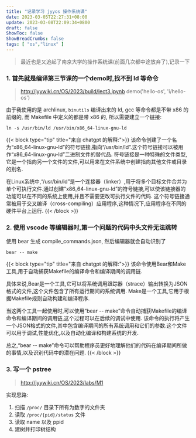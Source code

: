 ```yaml
---
title: "记录学习 jyyos 操作系统课"
date: 2023-03-05T22:27:31+08:00
update: 2023-03-08T22:09:34+0800
draft: false
ShowToc: false
ShowBreadCrumbs: false
tags: [ "os","linux" ]
---
```



> 最近也是又追起了南京大学的操作系统课(前面几次都中途放弃了),记录一下

### 1. 首先就是编译第三节课的一个demo时,找不到 ld 等命令

> http://jyywiki.cn/OS/2023/build/lect3.ipynb demo('hello-os', 'i/hello-os')

由于我使用的是 archlinux, `binutils` 编译出来的 ld, gcc 等命令都是不带 x86 的前缀的,
而 Makefile 中定义的都是带 x86 的, 所以需要建立一个链接:

```shell
ln -s /usr/bin/ld /usr/bin/x86_64-linux-gnu-ld
```

{{< block type="tip" title="来自 chatgpt 的解释:">}}
该命令创建了一个名为“x86_64-linux-gnu-ld”的符号链接,指向“/usr/bin/ld”.这个符号链接可以被用作“x86_64-linux-gnu-ld”二进制文件的替代品.
符号链接是一种特殊的文件类型,它是一个指向另一个文件的文件,可以用来在文件系统中创建指向其他文件或目录的别名.

在Linux系统中,“/usr/bin/ld”是一个连接器（linker）,用于将多个目标文件合并为单个可执行文件.通过创建“x86_64-linux-gnu-ld”的符号链接,可以使该链接器的功能可以在不同的系统上使用,并且不需要更改可执行文件的代码.
这个符号链接通常被用于交叉编译（cross-compiling）应用程序,这种情况下,应用程序在不同的硬件平台上运行.
{{< /block >}}

### 2. 使用 vscode 等编辑器时,第一个问题的代码中头文件无法跳转

使用 bear 生成 compile_commands.json, 然后编辑器就会自动识别了

```shell
bear -- make
```

{{< block type="tip" title="来自 chatgpt 的解释:">}}
该命令使用Bear和Make工具,用于自动捕获Makefile的编译命令和编译期间的调用链.

具体来说,Bear是一个工具,它可以将系统调用跟踪器（strace）输出转换为JSON格式的文件,这个文件包含了所有运行期间的系统调用.
Make是一个工具,它用于根据Makefile规则自动构建和编译程序.

当这两个工具一起使用时,可以使用“bear -- make”命令自动捕获Makefile的编译命令和编译期间的调用链,这个过程可以在后续的调试中使用.
该命令的执行将产生一个JSON格式的文件,其中包含编译期间的所有系统调用和它们的参数.这个文件可以用于调试,性能优化,以及自动化编译和构建系统的开发.

总之,“bear -- make”命令可以帮助程序员更好地理解他们的代码在编译期间所做的事情,以及识别代码中的潜在问题.
{{< /block >}}

### 3. 写一个 pstree

> http://jyywiki.cn/OS/2023/labs/M1

实现思路:

1. 扫描 `/proc/` 目录下所有为数字的文件夹
2. 读取 `/proc/{pid}/status` 文件
3. 读取 name 以及 ppid
4. 建树并打印树结构
